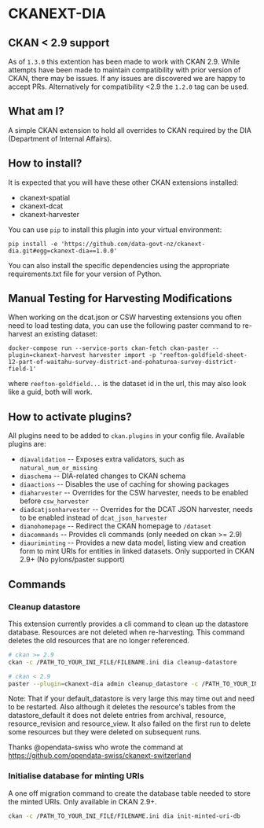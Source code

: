 # CKANEXT-DIA

## CKAN < 2.9 support
As of `1.3.0` this extention has been made to work with CKAN 2.9. While attempts have been made to maintain compatibility with prior version of CKAN, there may be issues. If any issues are discovered we are happy to accept PRs. Alternatively for compatibility <2.9 the `1.2.0` tag can be used.

## What am I?

A simple CKAN extension to hold all overrides to CKAN required by the DIA (Department
of Internal Affairs).

## How to install?

It is expected that you will have these other CKAN extensions installed:

- ckanext-spatial
- ckanext-dcat
- ckanext-harvester

You can use `pip` to install this plugin into your virtual environment:

```
pip install -e 'https://github.com/data-govt-nz/ckanext-dia.git#egg=ckanext-dia==1.0.0'
```

You can also install the specific dependencies using the appropriate requirements.txt file for your version of Python.

## Manual Testing for Harvesting Modifications

When working on the dcat.json or CSW harvesting extensions you often need to load testing data, you can use the following paster command to re-harvest an existing dataset:

```shell
docker-compose run --service-ports ckan-fetch ckan-paster --plugin=ckanext-harvest harvester import -p 'reefton-goldfield-sheet-12-part-of-waitahu-survey-district-and-pohaturoa-survey-district-field-1'
```

where `reefton-goldfield...` is the dataset id in the url, this may also look like a guid, both will work.

## How to activate plugins?

All plugins need to be added to `ckan.plugins` in your config file. Available
plugins are:

- `diavalidation` -- Exposes extra validators, such as `natural_num_or_missing`
- `diaschema` -- DIA-related changes to CKAN schema
- `diaactions` -- Disables the use of caching for showing packages
- `diaharvester` -- Overrides for the CSW harvester, needs to be enabled before `csw_harvester`
- `diadcatjsonharvester` -- Overrides for the DCAT JSON harvester, needs to be enabled instead of `dcat_json_harvester`
- `dianohomepage` -- Redirect the CKAN homepage to `/dataset`
- `diacommands` -- Provides cli commands (only needed on ckan >= 2.9)
- `diauriminting` -- Provides a new data model, listing view and creation form to mint URIs for entities in linked datasets. Only supported in CKAN 2.9+ (No pylons/paster support)

## Commands

### Cleanup datastore
This extension currently provides a cli command to clean up the datastore database.
Resources are not deleted when re-harvesting. This command deletes the old resources that
are no longer referenced.

```bash
# ckan >= 2.9
ckan -c /PATH_TO_YOUR_INI_FILE/FILENAME.ini dia cleanup-datastore

# ckan < 2.9
paster --plugin=ckanext-dia admin cleanup_datastore -c /PATH_TO_YOUR_INI_FILE/FILENAME.ini
```

Note: That if your default_datastore is very large this may time out and need
to be restarted. Also although it deletes the resource's tables from the
datastore_default it does not delete entries from archival, resource,
resource_revision and resource_view.
It also failed on the first run to delete some resources but they were deleted on subsequent runs.

Thanks @opendata-swiss who wrote the command at https://github.com/opendata-swiss/ckanext-switzerland

### Initialise database for minting URIs
A one off migration command to create the database table needed to store the minted URIs. Only available in CKAN 2.9+.
```bash
ckan -c /PATH_TO_YOUR_INI_FILE/FILENAME.ini dia init-minted-uri-db
```
